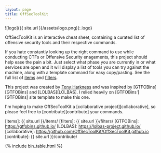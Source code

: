 ```yaml
---
layout: page
title: OffSecToolKit
---
```


![logo]({{ site.url }}/assets/logo.png){:.logo}

OffSecToolKit is an interactive cheat sheet, containing a curated list of offensive security tools and their respective commands.  

If you hate constantly looking up the right command to use while conducting CTFs or Offensive Security enagements, this project should help ease the pain a bit. Just select what phase you are currently in or what services are open and it will display a list of tools you can try against the machine, along with a template command for easy copy/pasting. See the full list of [items](/items/) and [filters](/filters/).

This project was created by [Tony Harkness](https://www.linkedin.com/in/tonyharkness) and was inspired by [GTFOBins][GTFOBins] and [LOLBAS][LOLBAS]. I relied heavily on [GTFOBins'][GTFOBins] site template to make this one.

I'm hoping to make OffSecToolKit a [collaborative project][collaborative], so please feel free to [contribute][contribute] your commands.

[items]: {{ site.url }}/items/
[filters]: {{ site.url }}/filters/
[GTFOBins]: https://gtfobins.github.io/
[LOLBAS]: https://lolbas-project.github.io/
[collaborative]: https://github.com/OffSecToolKit/OffSecToolKit.github.io
[contribute]: {{ site.url }}/contribute/

{% include bin_table.html %}
